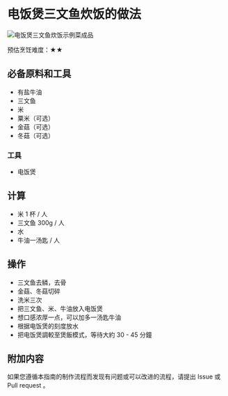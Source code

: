 # 电饭煲三文鱼炊饭的做法

![电饭煲三文鱼炊饭示例菜成品](./电饭煲三文鱼炊饭.webp)

预估烹饪难度：★★

## 必备原料和工具

- 有盐牛油
- 三文鱼
- 米
- 粟米（可选）
- 金菇（可选）
- 冬菇（可选）

### 工具

- 电饭煲

## 计算

- 米 1 杯 / 人
- 三文鱼 300g / 人
- 水
- 牛油一汤匙 / 人

## 操作

- 三文鱼去鳞，去骨
- 金菇、冬菇切碎
- 洗米三次
- 把三文鱼、米、牛油放入电饭煲
- 想口感浓厚一点，可以加多一汤匙牛油
- 根据电饭煲的刻度放水
- 把电饭煲調較至煲飯模式，等待大約 30 - 45 分鐘

## 附加内容

如果您遵循本指南的制作流程而发现有问题或可以改进的流程，请提出 Issue 或 Pull request 。
